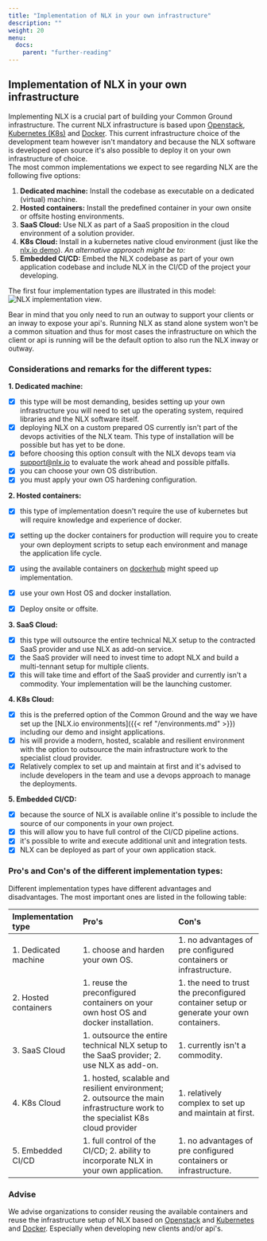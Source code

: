```yaml
---
title: "Implementation of NLX in your own infrastructure"
description: ""
weight: 20
menu:
  docs:
    parent: "further-reading"
---
```



## Implementation of NLX in your own infrastructure

Implementing NLX is a crucial part of building your Common Ground infrastructure. The current NLX infrastructure is based upon [Openstack](https://www.openstack.org/),  [Kubernetes (K8s)](https://kubernetes.io/) and [Docker](https://www.docker.com/). This current infrastructure choice of the development team however isn't mandatory and because the NLX software is developed open source it's also possible to deploy it on your own infrastructure of choice.  
The most common implementations we expect to see regarding NLX are the following five options:

1. **Dedicated machine:** Install the codebase as executable on a dedicated (virtual) machine.  
2. **Hosted containers:** Install the predefined container in your own onsite or offsite hosting environments.
3. **SaaS Cloud:** Use NLX as part of a SaaS proposition in the cloud environment of a solution provider.
4. **K8s Cloud:** Install in a kubernetes native cloud environment (just like the [nlx.io demo](https://demo.nlx.io/)).
*An alternative approach might be to:*  
5. **Embedded CI/CD:** Embed the NLX codebase as part of your own application codebase and include NLX in the CI/CD of the project your developing.  

The first four implementation types are illustrated in this model:
![NLX implementation view](implementation-957ab.png).

Bear in mind that you only need to run an outway to support your clients or an inway to expose your api's. Running NLX as stand alone system won't be a common situation and thus for most cases the infrastructure on which the client or api is running will be the default option to also run the NLX inway or outway.

### Considerations and remarks for the different types:

**1. Dedicated machine:**

- [x] this type will be most demanding, besides setting up your own infrastructure you will need to set up the operating system, required libraries and the NLX software itself.
- [x] deploying NLX on a custom prepared OS currently isn't part of the devops activities of the NLX team. This type of installation will be possible but has yet to be done.
- [x] before choosing this option consult with the NLX devops team via support@nlx.io to evaluate the work ahead and possible pitfalls.
- [x] you can choose your own OS distribution.
- [x] you must apply your own OS hardening configuration.

**2. Hosted containers:**

- [x] this type of implementation doesn't require the use of kubernetes but will require knowledge and experience of docker.
- [x] setting up the docker containers for production will require you to create your own deployment scripts to setup each environment and manage the application life cycle.
- [x] using the available containers on [dockerhub](https://hub.docker.com/search?q=nlx&type=image) might speed up implementation.
- [x] use your own Host OS and docker installation.
- [x] Deploy onsite or offsite.


**3. SaaS Cloud:**

- [x] this type will outsource the entire technical NLX setup to the contracted SaaS provider and use NLX as add-on service.
- [x] the SaaS provider will need to invest time to adopt NLX and build a multi-tennant setup for multiple clients.
- [x] this will take time and effort of the SaaS provider and currently isn't a commodity. Your implementation will be the launching customer.

**4. K8s Cloud:**

- [x] this is the preferred option of the Common Ground and the way we have set up the [NLX.io environments]({{< ref "/environments.md" >}}) including our demo and insight applications.
- [x] his will provide a modern, hosted, scalable and resilient environment with the option to outsource the main infrastructure work to the specialist cloud provider.
- [x] Relatively complex to set up and maintain at first and it's advised to include developers in the team and use a devops approach to manage the deployments.

**5. Embedded CI/CD:**

- [x] because the source of NLX is available online it's possible to include the source of our components in your own project.
 - [x] this will allow you to have full control of the CI/CD pipeline actions.
- [x] it's possible to write and execute additional unit and integration tests.
- [x] NLX can be deployed as part of your own application stack.  

### Pro's and Con's of the different implementation types:
Different implementation types have different advantages and disadvantages. The most important ones are listed in the following table:

|Implementation type | Pro's | Con's  |
|:-------------------|:------|:-------|
|1. Dedicated machine| 1. choose and harden your own OS. | 1. no advantages of pre configured containers or infrastructure. |
|2. Hosted containers| 1. reuse the preconfigured containers on your own host OS and docker installation. | 1. the need to trust the preconfigured container setup or generate your own containers. |
|3. SaaS Cloud| 1. outsource the entire technical NLX setup to the SaaS provider; 2. use NLX as add-on. | 1. currently isn't a commodity. |
|4. K8s Cloud| 1. hosted, scalable and resilient environment;  2. outsource the main infrastructure work to the specialist K8s cloud provider | 1. relatively complex to set up and maintain at first. |
|5. Embedded CI/CD| 1. full control of the CI/CD; 2. ability to incorporate NLX in your own application. | 1. no advantages of pre configured containers or infrastructure. |

### Advise
We advise organizations to consider reusing the available containers and reuse the infrastructure setup of NLX based on [Openstack](https://www.openstack.org/) and [Kubernetes](https://kubernetes.io/) and [Docker](https://www.docker.com/). Especially when developing new clients and/or api's.
